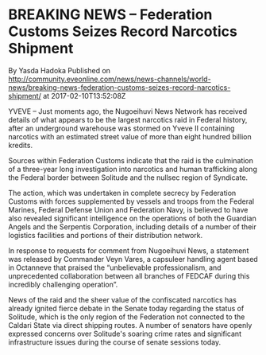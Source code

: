 # BREAKING NEWS – Federation Customs Seizes Record Narcotics Shipment
By Yasda Hadoka
Published on http://community.eveonline.com/news/news-channels/world-news/breaking-news-federation-customs-seizes-record-narcotics-shipment/ at 2017-02-10T13:52:08Z

YVEVE – Just moments ago, the Nugoeihuvi News Network has received details of what appears to be the largest narcotics raid in Federal history, after an underground warehouse was stormed on Yveve II containing narcotics with an estimated street value of more than eight hundred billion kredits.

Sources within Federation Customs indicate that the raid is the culmination of a three-year long investigation into narcotics and human trafficking along the Federal border between Solitude and the nullsec region of Syndicate.

The action, which was undertaken in complete secrecy by Federation Customs with forces supplemented by vessels and troops from the Federal Marines, Federal Defense Union and Federation Navy, is believed to have also revealed significant intelligence on the operations of both the Guardian Angels and the Serpentis Corporation, including details of a number of their logistics facilities and portions of their distribution network.

In response to requests for comment from Nugoeihuvi News, a statement was released by Commander Veyn Vares, a capsuleer handling agent based in Octanneve that praised the “unbelievable professionalism, and unprecedented collaboration between all branches of FEDCAF during this incredibly challenging operation”.

News of the raid and the sheer value of the confiscated narcotics has already ignited fierce debate in the Senate today regarding the status of Solitude, which is the only region of the Federation not connected to the Caldari State via direct shipping routes. A number of senators have openly expressed concerns over Solitude's soaring crime rates and significant infrastructure issues during the course of senate sessions today.

